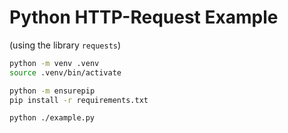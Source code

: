 # Python HTTP-Request Example
(using the library `requests`)

```sh
python -m venv .venv
source .venv/bin/activate

python -m ensurepip
pip install -r requirements.txt

python ./example.py
```
